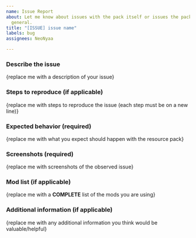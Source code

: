 ```yaml
---
name: Issue Report
about: Let me know about issues with the pack itself or issues the pack causes in
  general.
title: "[ISSUE] issue name"
labels: bug
assignees: NeoNyaa

---
```


### Describe the issue
{replace me with a description of your issue}

### Steps to reproduce (if applicable)
{replace me with steps to reproduce the issue (each step must be on a new line)}

### Expected behavior (required)
{replace me with what you expect should happen with the resource pack}

### Screenshots (required)
{replace me with screenshots of the observed issue}

### Mod list (if applicable)
{replace me with a **COMPLETE** list of the mods you are using}

### Additional information (if applicable)
{replace me with any additional information you think would be valuable/helpful}
